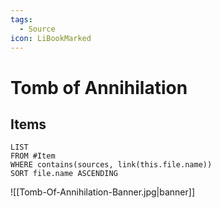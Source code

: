 ```yaml
---
tags:
  - Source
icon: LiBookMarked
---
```


# Tomb of Annihilation

## Items

```dataview
LIST
FROM #Item 
WHERE contains(sources, link(this.file.name))
SORT file.name ASCENDING
```

![[Tomb-Of-Annihilation-Banner.jpg|banner]]
